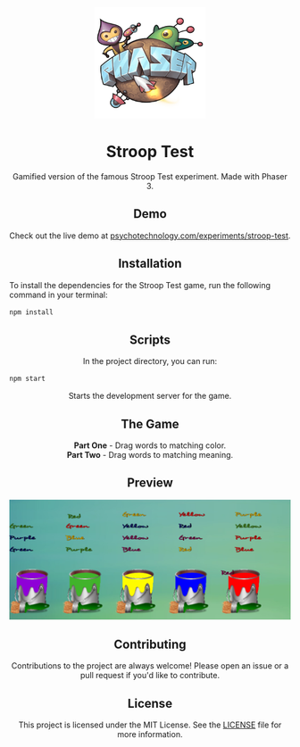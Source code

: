 <p align="center">
  <a href="https://www.psychotechnology.com/experiments/stroop-test/" target="_blank">
    <img src="https://raw.githubusercontent.com/github/explore/main/topics/phaser/phaser.png" alt="Stroop Test" width="200">
  </a>
</p>
<h1 align="center">Stroop Test</h1>
<p align="center">Gamified version of the famous Stroop Test experiment. Made with Phaser 3.</p>
<h2 align="center">Demo</h2>
<p align="center">Check out the live demo at <a href="https://www.psychotechnology.com/experiments/stroop-test/" target="_blank">psychotechnology.com/experiments/stroop-test</a>.</p>
<h2 align="center">Installation</h2>
To install the dependencies for the Stroop Test game, run the following command in your terminal:

```bash
npm install
```

<h2 align="center">Scripts</h2>
<p align="center">In the project directory, you can run:</p>

```bash
npm start
```

<p align="center">Starts the development server for the game.</p>
<h2 align="center">The Game</h2>
<p align="center"><strong>Part One</strong> - Drag words to matching color.<br />
<strong>Part Two</strong> - Drag words to matching meaning.</p>
<h2 align="center">Preview</h2>
<p align="center"><img src="src/images/preview.png" alt="Stroop Test Preview"></p> 
<h2 align="center">Contributing</h2>
<p align="center">Contributions to the project are always welcome! Please open an issue or a pull request if you'd like to contribute.</p>
<h2 align="center">License</h2>
<p align="center">This project is licensed under the MIT License. See the <a href="LICENSE">LICENSE</a> file for more information.</p>
